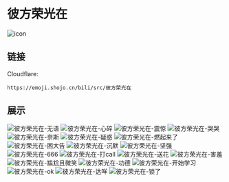 # 彼方荣光在
![icon](https://emoji.shojo.cn/bili/src/彼方荣光在/icon.png)
## 链接
Cloudflare:
```
https://emoji.shojo.cn/bili/src/彼方荣光在
```
## 展示
![彼方荣光在-无语](https://emoji.shojo.cn/bili/src/彼方荣光在/彼方荣光在-无语.png)
![彼方荣光在-心碎](https://emoji.shojo.cn/bili/src/彼方荣光在/彼方荣光在-心碎.png)
![彼方荣光在-震惊](https://emoji.shojo.cn/bili/src/彼方荣光在/彼方荣光在-震惊.png)
![彼方荣光在-哭哭](https://emoji.shojo.cn/bili/src/彼方荣光在/彼方荣光在-哭哭.png)
![彼方荣光在-奈斯](https://emoji.shojo.cn/bili/src/彼方荣光在/彼方荣光在-奈斯.png)
![彼方荣光在-疑惑](https://emoji.shojo.cn/bili/src/彼方荣光在/彼方荣光在-疑惑.png)
![彼方荣光在-燃起来了](https://emoji.shojo.cn/bili/src/彼方荣光在/彼方荣光在-燃起来了.png)
![彼方荣光在-困大告](https://emoji.shojo.cn/bili/src/彼方荣光在/彼方荣光在-困大告.png)
![彼方荣光在-沉默](https://emoji.shojo.cn/bili/src/彼方荣光在/彼方荣光在-沉默.png)
![彼方荣光在-坚强](https://emoji.shojo.cn/bili/src/彼方荣光在/彼方荣光在-坚强.png)
![彼方荣光在-666](https://emoji.shojo.cn/bili/src/彼方荣光在/彼方荣光在-666.png)
![彼方荣光在-打call](https://emoji.shojo.cn/bili/src/彼方荣光在/彼方荣光在-打call.png)
![彼方荣光在-送花](https://emoji.shojo.cn/bili/src/彼方荣光在/彼方荣光在-送花.png)
![彼方荣光在-害羞](https://emoji.shojo.cn/bili/src/彼方荣光在/彼方荣光在-害羞.png)
![彼方荣光在-尴尬且微笑](https://emoji.shojo.cn/bili/src/彼方荣光在/彼方荣光在-尴尬且微笑.png)
![彼方荣光在-功德](https://emoji.shojo.cn/bili/src/彼方荣光在/彼方荣光在-功德.png)
![彼方荣光在-开始学习](https://emoji.shojo.cn/bili/src/彼方荣光在/彼方荣光在-开始学习.png)
![彼方荣光在-ok](https://emoji.shojo.cn/bili/src/彼方荣光在/彼方荣光在-ok.png)
![彼方荣光在-达咩](https://emoji.shojo.cn/bili/src/彼方荣光在/彼方荣光在-达咩.png)
![彼方荣光在-锁了](https://emoji.shojo.cn/bili/src/彼方荣光在/彼方荣光在-锁了.png)
